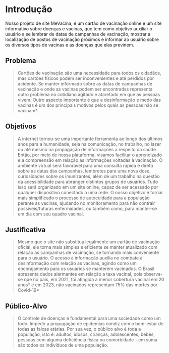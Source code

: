 # Introdução
Nosso projeto de site MeVacina, é um cartão de vacinação online e um site informativo sobre doenças e vacinas, que tem como objetivo auxiliar o usuário a se lembrar de datas de campanhas de vacinação, mostrar a localização de postos de vacinação próximos e informar ao usuário sobre os diversos tipos de vacinas e as doenças que elas previnem.

## Problema
> Cartões de vacinação são uma necessidade para todos os cidadãos, mas cartões físicos podem ser inconvenientes e até perdidos por acidente. Se manter informado sobre as datas de campanhas de vacinação e onde as vacinas podem ser encontradas representa outro problema no cotidiano agitado e atarefado em que as pessoas vivem.
Outro aspecto importante é que a desinformação e medo das vacinas é um dos principais motivos pelos quais as pessoas não se vacinam*.

## Objetivos

> A internet tornou-se uma importante ferramenta ao longo dos últimos anos para a humanidade, seja na comunicação, no trabalho, no lazer ou até mesmo na propagação de informações a respeito da saúde. Então, por meio de nossa plataforma, visamos facilitar o aprendizado e a compreensão em relação as informações voltadas à vacinação. O ambiente virtual será favorável para uma consulta rápida e direta sobre as datas das campanhas, lembretes para uma nova dose, curiosidades sobre os imunizantes, além de um trabalho na questão da acessibilidade para abranger distintos grupos de usuários. Tudo isso será organizado em um site online, capaz de ser acessado por qualquer dispositivo conectado a uma rede. O nosso objetivo é tornar mais simplificado o processo de autocuidado para a população perante as vacinas, ajudando no monitoramento para não contrair possíveis/futuras enfermidades, ou também como, para manter-se em dia com seu quadro vacinal. 

## Justificativa

> Mesmo que o site não substitua legalmente um cartão de vacinação oficial, ele torna mais simples e eficiente se manter atualizado com relação as campanhas de vacinação, se tornando mais conveniente para o usuário. O acesso à informação auxilia no combate à desinformação com relação as vacinas, agindo como um encorajamento para os usuários se manterem vacinados.
O Brasil apresenta dados alarmantes em relação a taxa vacinal, pois observa-se que no país, em 2021, foi atingida a menor cobertura vacinal em 20 anos* e em 2023, não vacinados representam 75% das mortes por Covid-19*


## Público-Alvo

> O controle de doenças é fundamental para uma sociedade como um todo. Impedir a propagação de epidemias condiz com o bem-estar de todas as faixas etárias. Por sua vez, o público alvo é toda a população, isto é: adultos, idosos, crianças, adolescentes, bebês, pessoas com alguma deficiência física ou comorbidade - em suma são todos os indivíduos de uma população.

